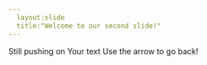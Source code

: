 ```yaml
---
  layout:slide
  title:"Welcome to our second slide!"
---
```

Still pushing on
Your text
Use the arrow to go back!
